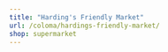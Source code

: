 ```yaml
---
title: "Harding's Friendly Market"
url: /coloma/hardings-friendly-market/
shop: supermarket
---
```

